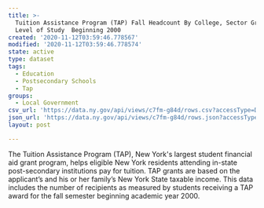 ```yaml
---
title: >-
  Tuition Assistance Program (TAP) Fall Headcount By College, Sector Group, and
  Level of Study  Beginning 2000
created: '2020-11-12T03:59:46.778567'
modified: '2020-11-12T03:59:46.778574'
state: active
type: dataset
tags:
  - Education
  - Postsecondary Schools
  - Tap
groups:
  - Local Government
csv_url: 'https://data.ny.gov/api/views/c7fm-g84d/rows.csv?accessType=DOWNLOAD'
json_url: 'https://data.ny.gov/api/views/c7fm-g84d/rows.json?accessType=DOWNLOAD'
layout: post

---
```

The Tuition Assistance Program (TAP), New York's largest student financial aid grant program, helps eligible New York residents attending in-state post-secondary institutions pay for tuition.  TAP grants are based on the applicant’s and his or her family’s New York State taxable income.  This data includes the number of recipients as measured by students receiving a TAP award for the fall semester beginning academic year 2000.
